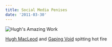 ```yaml
---
title: Social Media Penises
date: '2011-03-30'
---
```


![Hugh's Amazing Work][3]

[Hugh MacLeod][2] and [Gaping Void][1] spitting hot fire

[1]: http://gapingvoid.com
[2]: http://twitter.com/gapingvoid
[3]: http://c522735.r35.cf2.rackcdn.com/media_httpimagesinsta_GfxnA.jpg.scaled1000.jpeg
